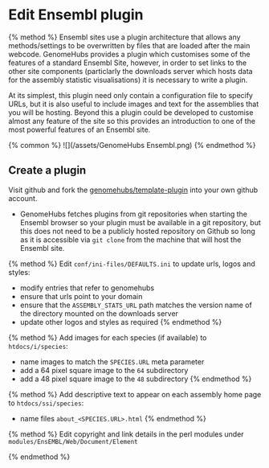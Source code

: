 # Edit Ensembl plugin

{% method %}
Ensembl sites use a plugin architecture that allows any methods/settings to be overwritten by files that are loaded after the main webcode. GenomeHubs provides a plugin which customises some of the features of a standard Ensembl Site, however, in order to set links to the other site components (particlarly the downloads server which hosts data for the assembly statistic visualisations) it is necessary to write a plugin.

At its simplest, this plugin need only contain a configuration file to specify URLs, but it is also useful to include images and text for the assemblies that you will be hosting. Beyond this a plugin could be developed to customise almost any feature of the site so this provides an introduction to one of the most powerful features of an Ensembl site.

{% common %}
![](/assets/GenomeHubs Ensembl.png)
{% endmethod %}


## Create a plugin

Visit github and fork the [genomehubs/template-plugin](https://github.com/genomehubs/template-plugin) into your own github account.
* GenomeHubs fetches plugins from git repositories when starting the Ensembl browser so your plugin must be available in a git repository, but this does not need to be a publicly hosted repository on Github so long as it is accessible via `git clone` from the machine that will host the Ensembl site. 

{% method %}
Edit `conf/ini-files/DEFAULTS.ini` to update urls, logos and styles:
* modify entries that refer to genomehubs
* ensure that urls point to your domain
* ensure that the `ASSEMBLY_STATS_URL` path matches the version name of the directory mounted on the downloads server
* update other logos and styles as required
{% endmethod %}

{% method %}
Add images for each species (if available) to `htdocs/i/species`:
* name images to match the `SPECIES.URL` meta parameter
* add a 64 pixel square image to the `64` subdirectory
* add a 48 pixel square image to the `48` subdirectory
{% endmethod %}

{% method %}
Add descriptive text to appear on each assembly home page to `htdocs/ssi/species`:
* name files `about_<SPECIES.URL>.html`
{% endmethod %}

{% method %}
Edit copyright and link details in the perl modules under `modules/EnsEMBL/Web/Document/Element`


{% endmethod %}
